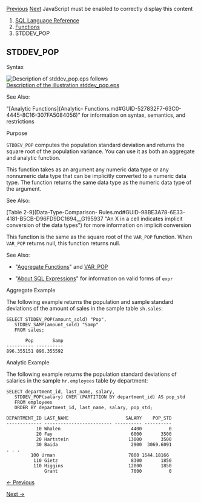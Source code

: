 [Previous](STDDEV.md) [Next](STDDEV_SAMP.md) JavaScript must be enabled to
correctly display this content

  1. [SQL Language Reference ](index.md)
  2. [Functions](Functions.md)
  3. STDDEV_POP 

## STDDEV_POP

Syntax

![Description of stddev_pop.eps
follows](https://docs.oracle.com/en/database/oracle/oracle-database/23/sqlrf/img/stddev_pop.gif)  
[Description of the illustration stddev_pop.eps](img_text/stddev_pop.md)

See Also:

"[Analytic Functions](Analytic-
Functions.md#GUID-527832F7-63C0-4445-8C16-307FA5084056)" for information on
syntax, semantics, and restrictions

Purpose

`STDDEV_POP` computes the population standard deviation and returns the square
root of the population variance. You can use it as both an aggregate and
analytic function.

This function takes as an argument any numeric data type or any nonnumeric
data type that can be implicitly converted to a numeric data type. The
function returns the same data type as the numeric data type of the argument.

See Also:

[Table 2-9](Data-Type-Comparison-
Rules.md#GUID-98BE3A78-6E33-4181-B5CB-D96FD9DC1694__G195937 "An X in a cell
indicates implicit conversion of the data types") for more information on
implicit conversion

This function is the same as the square root of the `VAR_POP` function. When
`VAR_POP` returns null, this function returns null.

See Also:

  * "[Aggregate Functions](Aggregate-Functions.md#GUID-62BE676B-AF18-4E63-BD14-25206FEA0848)" and [VAR_POP](VAR_POP.md#GUID-B62FB4A4-BD1F-47B0-B412-31A98B70C2E4)

  * "[About SQL Expressions](About-SQL-Expressions.md#GUID-68789A5C-B142-496F-ADEE-837F75F95B2B)" for information on valid forms of `expr`

Aggregate Example

The following example returns the population and sample standard deviations of
the amount of sales in the sample table `sh.sales`:

    
    
    SELECT STDDEV_POP(amount_sold) "Pop", 
       STDDEV_SAMP(amount_sold) "Samp"
       FROM sales;
    
           Pop       Samp
    ---------- ----------
    896.355151 896.355592

Analytic Example

The following example returns the population standard deviations of salaries
in the sample `hr.employees` table by department:

    
    
    SELECT department_id, last_name, salary, 
       STDDEV_POP(salary) OVER (PARTITION BY department_id) AS pop_std
       FROM employees
       ORDER BY department_id, last_name, salary, pop_std;
    
    DEPARTMENT_ID LAST_NAME                     SALARY    POP_STD
    ------------- ------------------------- ---------- ----------
               10 Whalen                          4400          0
               20 Fay                             6000       3500
               20 Hartstein                      13000       3500
               30 Baida                           2900  3069.6091
    . . .
             100 Urman                           7800 1644.18166
              110 Gietz                           8300       1850
              110 Higgins                        12000       1850
                  Grant                           7000          0


[← Previous](STDDEV.md)

[Next →](STDDEV_SAMP.md)
